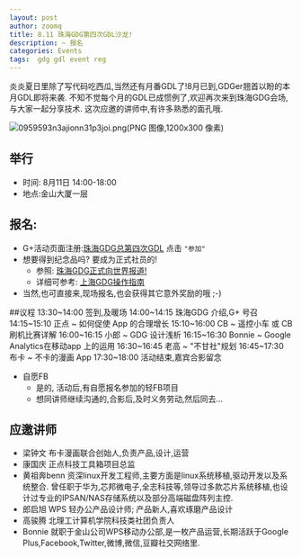 ```yaml
---
layout: post
author: zoomq
title: 8.11 珠海GDG第四次GDL沙龙!
description: ~ 报名
categories: Events
tags:  gdg gdl event reg
---
```


炎炎夏日里除了写代码吃西瓜,当然还有月番GDL了!8月已到,GDGer翘首以盼的本月GDL即将来袭. 不知不觉每个月的GDL已成惯例了,欢迎再次来到珠海GDG会场,与大家一起分享技术. 这次应邀的讲师中,有许多熟悉的面孔哦. 

![0959593n3ajionn31p3joi.png(PNG 图像,1200x300 像素)](http://www.chinagdg.com/data/attachment/forum/201307/11/0959593n3ajionn31p3joi.png)

## 举行

- 时间: 8月11日 14:00-18:00
- 地点:金山大厦一层

## 报名:

- G+活动页面注册:[珠海GDG总第四次GDL](https://plus.google.com/events/c9dopjvgo8idv3pb8802mh3d9n4) 点击 `"参加"`
- 想要得到纪念品吗? 要成为正式社员的!
    - 参照: [珠海GDG正式向世界报道!](http://www.chinagdg.com/thread-1463-1-1.html)
    - 详细可参考: [上海GDG操作指南](https://docs.google.com/presentation/d/1ezrcK3UhuxibLf0x8dAWoIPprUAhmd1n4bfSJOTX9_s/edit#slide=id.p)
- 当然,也可直接来,现场报名,也会获得其它意外奖励的哦 ;-)

<!--more-->

##议程
    13:30~14:00 签到,及暖场
    14:00~14:15 珠海GDG 介绍,G+ 号召
    14:15~15:10 正点 ~ 如何促使 App 的合理增长
    15:10~16:00 CB ~ 遥控小车 或 CB 刷机比赛详解
    16:00~16:15 小郎 ~ GDG 设计浅析
    16:15~16:30 Bonnie ~ Google Analytics在移动app 上的运用
    16:30~16:45 老高 ~ "不甘社"规划
    16:45~17:30 布卡 ~ 不卡的漫画 App
    17:30~18:00 活动结束,嘉宾合影留念

- 自愿FB
    - 是的, 活动后,有自愿报名参加的轻FB项目    
    - 想同讲师继续沟通的,合影后,及时义务劳动,然后同去...

## 应邀讲师
+ 梁钟文 布卡漫画联合创始人,负责产品,设计,运营
+ 康国庆 正点科技工具箱项目总监
+ 黄祖奔benn 资深linux开发工程师,主要方面是linux系统移植,驱动开发以及系统整合. 曾任职于华为,芯邦微电子,全志科技等,领导过多款芯片系统移植,也设计过专业的IPSAN/NAS存储系统以及部分高端磁盘阵列主控. 
+ 郎启旭  WPS 轻办公产品设计师; 产品新人,喜欢琢磨产品设计
+ 高骏腾 北理工计算机学院科技类社团负责人
+ Bonnie  就职于金山公司WPS移动办公部,是一枚产品运营,长期活跃于Google Plus,Facebook,Twitter,微博,微信,豆瓣社交网络里. 

